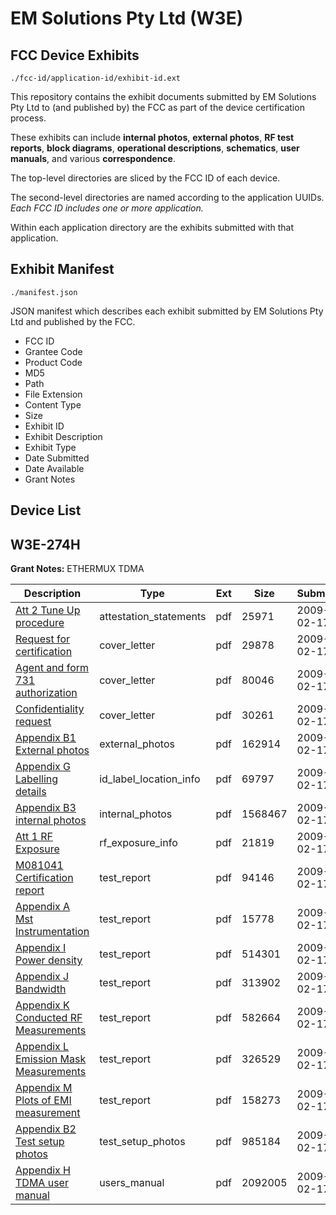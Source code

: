 # EM Solutions Pty Ltd (W3E)
## FCC Device Exhibits

```
./fcc-id/application-id/exhibit-id.ext
```

This repository contains the exhibit documents submitted by EM Solutions Pty Ltd to (and published by) the FCC as part of the device certification process.

These exhibits can include **internal photos**, **external photos**, **RF test reports**, **block diagrams**, **operational descriptions**, **schematics**, **user manuals**, and various **correspondence**.

The top-level directories are sliced by the FCC ID of each device.

The second-level directories are named according to the application UUIDs. *Each FCC ID includes one or more application.*

Within each application directory are the exhibits submitted with that application. 

## Exhibit Manifest

```
./manifest.json
```

JSON manifest which describes each exhibit submitted by EM Solutions Pty Ltd and published by the FCC.

- FCC ID
- Grantee Code
- Product Code
- MD5
- Path
- File Extension
- Content Type
- Size
- Exhibit ID
- Exhibit Description
- Exhibit Type
- Date Submitted
- Date Available
- Grant Notes

## Device List
## W3E-274H
**Grant Notes:** ETHERMUX TDMA

| Description | Type | Ext | Size | Submitted | Available |
| ----------- | ---- | --- | ---- | --------- | --------- |
| [Att 2 Tune Up procedure](W3E-274H/c5004116c73681f6a0f18cdb88da6b4c/1069314.pdf) | attestation_statements | pdf | 25971 | 2009-02-17 | 2009-03-30 |
| [Request for certification](W3E-274H/c5004116c73681f6a0f18cdb88da6b4c/1069294.pdf) | cover_letter | pdf | 29878 | 2009-02-17 | 2009-03-30 |
| [Agent and form 731 authorization](W3E-274H/c5004116c73681f6a0f18cdb88da6b4c/1069295.pdf) | cover_letter | pdf | 80046 | 2009-02-17 | 2009-03-30 |
| [Confidentiality request](W3E-274H/c5004116c73681f6a0f18cdb88da6b4c/1069296.pdf) | cover_letter | pdf | 30261 | 2009-02-17 | 2009-03-30 |
| [Appendix B1 External photos](W3E-274H/c5004116c73681f6a0f18cdb88da6b4c/1069299.pdf) | external_photos | pdf | 162914 | 2009-02-17 | 2009-08-17 |
| [Appendix G Labelling details](W3E-274H/c5004116c73681f6a0f18cdb88da6b4c/1069307.pdf) | id_label_location_info | pdf | 69797 | 2009-02-17 | 2009-03-30 |
| [Appendix B3 internal photos](W3E-274H/c5004116c73681f6a0f18cdb88da6b4c/1069301.pdf) | internal_photos | pdf | 1568467 | 2009-02-17 | 2009-08-17 |
| [Att 1 RF Exposure](W3E-274H/c5004116c73681f6a0f18cdb88da6b4c/1069313.pdf) | rf_exposure_info | pdf | 21819 | 2009-02-17 | 2009-03-30 |
| [M081041 Certification report](W3E-274H/c5004116c73681f6a0f18cdb88da6b4c/1069297.pdf) | test_report | pdf | 94146 | 2009-02-17 | 2009-03-30 |
| [Appendix A Mst Instrumentation](W3E-274H/c5004116c73681f6a0f18cdb88da6b4c/1069298.pdf) | test_report | pdf | 15778 | 2009-02-17 | 2009-03-30 |
| [Appendix I Power density](W3E-274H/c5004116c73681f6a0f18cdb88da6b4c/1069308.pdf) | test_report | pdf | 514301 | 2009-02-17 | 2009-03-30 |
| [Appendix J Bandwidth](W3E-274H/c5004116c73681f6a0f18cdb88da6b4c/1069309.pdf) | test_report | pdf | 313902 | 2009-02-17 | 2009-03-30 |
| [Appendix K Conducted RF Measurements](W3E-274H/c5004116c73681f6a0f18cdb88da6b4c/1069310.pdf) | test_report | pdf | 582664 | 2009-02-17 | 2009-03-30 |
| [Appendix L Emission Mask Measurements](W3E-274H/c5004116c73681f6a0f18cdb88da6b4c/1069311.pdf) | test_report | pdf | 326529 | 2009-02-17 | 2009-03-30 |
| [Appendix M Plots of EMI measurement](W3E-274H/c5004116c73681f6a0f18cdb88da6b4c/1069312.pdf) | test_report | pdf | 158273 | 2009-02-17 | 2009-03-30 |
| [Appendix B2 Test setup photos](W3E-274H/c5004116c73681f6a0f18cdb88da6b4c/1069300.pdf) | test_setup_photos | pdf | 985184 | 2009-02-17 | 2009-08-17 |
| [Appendix H TDMA user manual](W3E-274H/c5004116c73681f6a0f18cdb88da6b4c/1069306.pdf) | users_manual | pdf | 2092005 | 2009-02-17 | 2009-08-17 |
